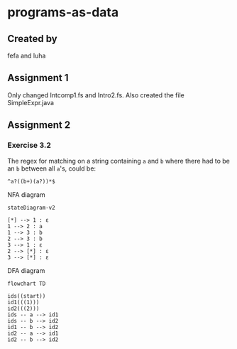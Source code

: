 # programs-as-data

## Created by

fefa and luha

## Assignment 1

Only changed Intcomp1.fs and Intro2.fs.
Also created the file SimpleExpr.java

## Assignment 2

### Exercise 3.2

The regex for matching on a string containing `a` and `b` where there had to be an `b` between all `a`'s, could be:

```regex
^a?((b+)(a?))*$
```

NFA diagram
```mermaid
stateDiagram-v2

[*] --> 1 : ε
1 --> 2 : a
1 --> 3 : b
2 --> 3 : b
3 --> 1 : ε
2 --> [*] : ε
3 --> [*] : ε
```

DFA diagram
```mermaid
flowchart TD

ids((start))
id1(((1)))
id2(((2)))
ids -- a --> id1
ids -- b --> id2
id1 -- b --> id2
id2 -- a --> id1
id2 -- b --> id2
```

